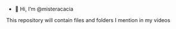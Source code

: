 - 👋 Hi, I’m @misteracacia

This repository will contain files and folders I mention in my videos
<!---
misteracacia/misteracacia is a ✨ special ✨ repository because its `README.md` (this file) appears on your GitHub profile.
You can click the Preview link to take a look at your changes.
--->
